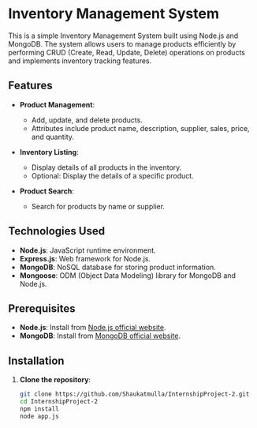 # Inventory Management System

This is a simple Inventory Management System built using Node.js and MongoDB. The system allows users to manage products efficiently by performing CRUD (Create, Read, Update, Delete) operations on products and implements inventory tracking features.

## Features

- **Product Management**: 
  - Add, update, and delete products.
  - Attributes include product name, description, supplier, sales, price, and quantity.

- **Inventory Listing**: 
  - Display details of all products in the inventory.
  - Optional: Display the details of a specific product.

- **Product Search**: 
  - Search for products by name or supplier.

## Technologies Used

- **Node.js**: JavaScript runtime environment.
- **Express.js**: Web framework for Node.js.
- **MongoDB**: NoSQL database for storing product information.
- **Mongoose**: ODM (Object Data Modeling) library for MongoDB and Node.js.

## Prerequisites

- **Node.js**: Install from [Node.js official website](https://nodejs.org/).
- **MongoDB**: Install from [MongoDB official website](https://www.mongodb.com/try/download/community).

## Installation

1. **Clone the repository**:
   ```bash
   git clone https://github.com/Shaukatmulla/InternshipProject-2.git
   cd InternshipProject-2
   npm install
   node app.js
